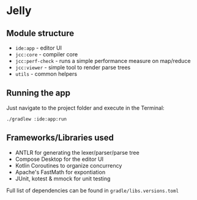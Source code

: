 # Jelly

## Module structure
- `ide:app` - editor UI
- `jcc:core` - compiler core
- `jcc:perf-check` - runs a simple performance measure on map/reduce
- `jcc:viewer` - simple tool to render parse trees
- `utils` - common helpers

## Running the app
Just navigate to the project folder and execute in the Terminal:
```
./gradlew :ide:app:run
```

## Frameworks/Libraries used
- ANTLR for generating the lexer/parser/parse tree
- Compose Desktop for the editor UI
- Kotlin Coroutines to organize concurrency
- Apache's FastMath for expontiation
- JUnit, kotest & mmock for unit testing

Full list of dependencies can be found in `gradle/libs.versions.toml`

